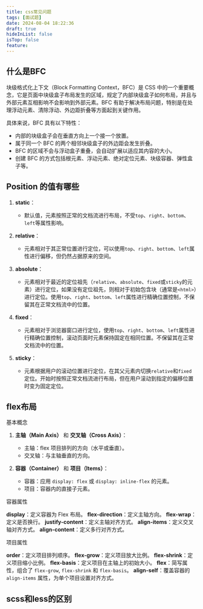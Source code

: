 ```yaml
---
title: css常见问题
tags: [面试题]
date: 2024-08-04 18:22:36
draft: true
hideInList: false
isTop: false
feature: 
---
```

## 什么是BFC

块级格式化上下文（Block Formatting Context，BFC）是 CSS 中的一个重要概念，它是页面中块级盒子布局发生的区域，规定了内部块级盒子如何布局，并且与外部元素互相影响不会影响到外部元素。BFC 有助于解决布局问题，特别是在处理浮动元素、清除浮动、外边距折叠等方面起到关键作用。

具体来说，BFC 具有以下特性：

- 内部的块级盒子会在垂直方向上一个接一个放置。
- 属于同一个 BFC 的两个相邻块级盒子的外边距会发生折叠。
- BFC 的区域不会与浮动盒子重叠，会自动扩展以适应其内容的大小。
- 创建 BFC 的方式包括根元素、浮动元素、绝对定位元素、块级容器、弹性盒子等。

## Position 的值有哪些

1. **static**：
    
    - 默认值，元素按照正常的文档流进行布局，不受`top`、`right`、`bottom`、`left`等属性影响。
2. **relative**：
    
    - 元素相对于其正常位置进行定位，可以使用`top`、`right`、`bottom`、`left`属性进行偏移，但仍然占据原来的空间。
3.  **absolute**：
    
    - 元素相对于最近的定位祖先（`relative`、`absolute`、`fixed`或`sticky`的元素）进行定位，如果没有定位祖先，则相对于初始包含块（通常是`<html>`）进行定位。使用`top`、`right`、`bottom`、`left`属性进行精确位置控制，不保留其在正常文档流中的位置。
4. **fixed**：
    
    - 元素相对于浏览器窗口进行定位，使用`top`、`right`、`bottom`、`left`属性进行精确位置控制，滚动页面时元素保持固定在相同位置。不保留其在正常文档流中的位置。
5. **sticky**：
    
    - 元素根据用户的滚动位置进行定位，在其父元素内切换`relative`和`fixed`定位。开始时按照正常文档流进行布局，但在用户滚动到指定的偏移位置时变为固定定位。

## flex布局

基本概念

1. **主轴（Main Axis）** 和 **交叉轴（Cross Axis）**：
    
    - 主轴：flex 项目排列的方向（水平或垂直）。
    - 交叉轴：与主轴垂直的方向。
2. **容器（Container）** 和 **项目（Items）**：
    
    - 容器：应用 `display: flex` 或 `display: inline-flex` 的元素。
    - 项目：容器内的直接子元素。

容器属性

**display**：定义容器为 Flex 布局。
**flex-direction**：定义主轴方向。
**flex-wrap**：定义是否换行。
**justify-content**：定义主轴对齐方式。
**align-items**：定义交叉轴对齐方式。
**align-content**：定义多行对齐方式。

项目属性

**order**：定义项目排列顺序。
**flex-grow**：定义项目放大比例。
**flex-shrink**：定义项目缩小比例。
**flex-basis**：定义项目在主轴上的初始大小。
**flex**：简写属性，组合了 `flex-grow`, `flex-shrink` 和 `flex-basis`。
**align-self**：覆盖容器的 `align-items` 属性，为单个项目设置对齐方式。

## scss和less的区别



